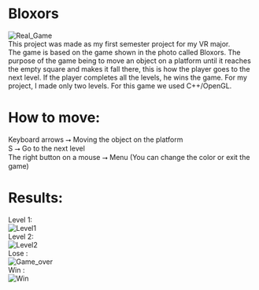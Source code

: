 # Bloxors
![Real_Game](https://user-images.githubusercontent.com/73020056/147881800-b0daaa2f-d82f-43a9-a10e-fb9da0ced3d9.png)  
This project was made as my first semester project for my VR major.  
The game is based on the game shown in the photo called Bloxors. The purpose of the game being to move an object on a platform until it reaches the empty square and makes it fall there, this is how the player goes to the next level. If the player completes all the levels, he wins the game. For my project, I made only two levels. For this game we used C++/OpenGL.  
# How to move:  
Keyboard arrows ⭢ Moving the object on the platform  
S ⭢ Go to the next level    
The right button on a mouse ⭢ Menu (You can change the color or exit the game)  
 
  
# Results:  
Level 1:  
![Level1](https://user-images.githubusercontent.com/73020056/147881845-1d23ef3c-7dd1-4042-9d9d-19769f7f8958.png)   
Level 2:  
![Level2](https://user-images.githubusercontent.com/73020056/147881854-a2503725-91ba-4f13-8079-bedcf7bf3268.png)  
Lose :   
![Game_over](https://user-images.githubusercontent.com/73020056/147881866-b38b790c-79a6-4048-91e8-5630eecf4237.png)  
Win :   
![Win](https://user-images.githubusercontent.com/73020056/147881865-5af2db0c-4ebb-4949-acca-0c4fd381104c.png)

